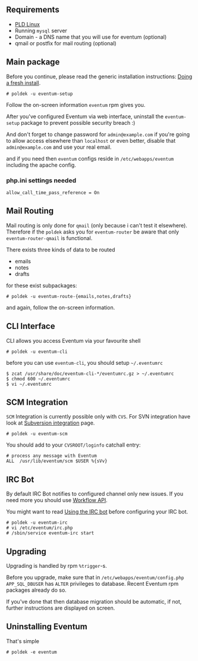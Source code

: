 ## Requirements ##

-   [PLD Linux](http://www.pld-linux.org/)
-   Running `mysql` server
-   Domain - a DNS name that you will use for eventum (optional)
-   qmail or postfix for mail routing (optional)

Main package
------------

Before you continue, please read the generic installation instructions: [Doing a fresh install](Doing-a-fresh-install.md).

```
# poldek -u eventum-setup
```

Follow the on-screen information `eventum` rpm gives you.

After you've configured Eventum via web interface, uninstall the `eventum-setup` package to prevent possible security breach :)

And don't forget to change password for `admin@example.com` if you're going to allow access elsewhere than `localhost` or even better, disable that `admin@example.com` and use your real email.

and if you need then `eventum` configs reside in `/etc/webapps/eventum` including the apache config.

### php.ini settings needed

```
allow_call_time_pass_reference = On
```

Mail Routing
------------

Mail routing is only done for `qmail` (only because i can't test it elsewhere). Therefore if the `poldek` asks you for `eventum-router` be aware that only `eventum-router-qmail` is functional.

There exists three kinds of data to be routed

-   emails
-   notes
-   drafts

for these exist subpackages:

```
# poldek -u eventum-route-{emails,notes,drafts}
```

and again, follow the on-screen information.

CLI Interface
-------------

CLI allows you access Eventum via your favourite shell

```
# poldek -u eventum-cli
```

before you can use `eventum-cli`, you should setup `~/.eventumrc`

```
$ zcat /usr/share/doc/eventum-cli-*/eventumrc.gz > ~/.eventumrc
$ chmod 600 ~/.eventumrc
$ vi ~/.eventumrc
```

SCM Integration
---------------

`SCM` Integration is currently possible only with `CVS`. For SVN integration have look at [Subversion integration](Subversion-integration.md) page.

```
# poldek -u eventum-scm
```

You should add to your `CVSROOT/loginfo` catchall entry:

```
# process any message with Eventum
ALL  /usr/lib/eventum/scm $USER %{sVv}
```

IRC Bot
-------

By default IRC Bot notifies to configured channel only new issues. If you need more you should use [Workflow API](Workflow-API.md).

You might want to read [Using the IRC bot](../System-Advanced/Using-the-IRC-bot.md) before configuring your IRC bot.

```
# poldek -u eventum-irc
# vi /etc/eventum/irc.php
# /sbin/service eventum-irc start
```

Upgrading
---------

Upgrading is handled by rpm `%trigger`-s.

Before you upgrade, make sure that in `/etc/webapps/eventum/config.php` `APP_SQL_DBUSER` has `ALTER` privileges to database. Recent Eventum rpm packages already do so.

If you've done that then database migration should be automatic, if not, further instructions are displayed on screen.

Uninstalling Eventum
--------------------

That's simple

```
# poldek -e eventum
```